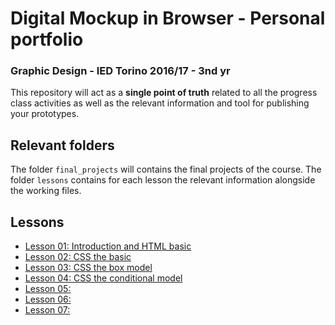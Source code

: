 # Digital Mockup in Browser - Personal portfolio 

### Graphic Design - IED Torino 2016/17 - 3nd yr
 
This repository will act as a **single point of truth** related to all the progress class activities as well as the relevant information and tool for publishing your prototypes.

## Relevant folders

The folder ```final_projects``` will contains the final projects of the course.
The folder ```lessons``` contains for each lesson the relevant information alongside the working files.

## Lessons

- [Lesson 01: Introduction and HTML basic](lessons/01)
- [Lesson 02: CSS the basic](lessons/02)
- [Lesson 03: CSS the box model](lessons/03)
- [Lesson 04: CSS the conditional model](lessons/04)
- [Lesson 05: ](lessons/05)
- [Lesson 06: ](lessons/06)
- [Lesson 07: ](lessons/07)
